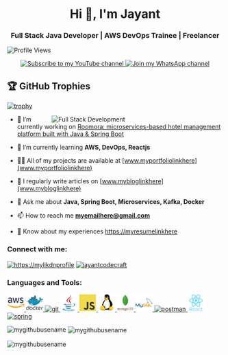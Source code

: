 <h1 align="center">Hi 👋, I'm Jayant</h1>

<h3 align="center">Full Stack Java Developer | AWS DevOps Trainee | Freelancer</h3>

![Profile Views](https://komarev.com/ghpvc/?username=JayantaKumar-dev&label=Profile%20Views&color=0e75b6&style=flat)

<p align="center">
  <a href="https://www.youtube.com/@JayantCodeCraft" target="_blank">
    <img src="https://img.shields.io/badge/Subscribe-FF0000?style=for-the-badge&logo=youtube&logoColor=white" alt="Subscribe to my YouTube channel"/>
  </a>
  <a href="https://whatsapp.com/channel/0029Vb4dHRy42DcXbiyk0C2L" target="_blank">
    <img src="https://img.shields.io/badge/Join-25D366?style=for-the-badge&logo=whatsapp&logoColor=white" alt="Join my WhatsApp channel"/>
  </a>
</p>


## 🏆 GitHub Trophies
[![trophy](https://github-profile-trophy.vercel.app/?username=JayantaKumar-dev&theme=radical)](https://github.com/ryo-ma/github-profile-trophy)

<img align="right" alt="Full Stack Development" width="400" src="https://media.giphy.com/media/L1R1tvI9svkIWwpVYr/giphy.gif">

- 🔭 I’m currently working on [Roomora: microservices-based hotel management platform built with Java & Spring Boot](https://linkhere)

- 🌱 I’m currently learning **AWS, DevOps, Reactjs**

- 👨‍💻 All of my projects are available at [www.myportfoliolinkhere](www.myportfoliolinkhere)

- 📝 I regularly write articles on [www.mybloglinkhere](www.mybloglinkhere)

- 💬 Ask me about **Java, Spring Boot, Microservices, Kafka, Docker**

- 📫 How to reach me **myemailhere@gmail.com**

- 📄 Know about my experiences [https://myresumelinkhere](https://myresumelinkhere)

<h3 align="left">Connect with me:</h3>
<p align="left">
<a href="https://linkedin.com/in/https://mylikdnprofile" target="blank"><img align="center" src="https://raw.githubusercontent.com/rahuldkjain/github-profile-readme-generator/master/src/images/icons/Social/linked-in-alt.svg" alt="https://mylikdnprofile" height="30" width="40" /></a>
<a href="https://www.youtube.com/c/jayantcodecraft" target="blank"><img align="center" src="https://raw.githubusercontent.com/rahuldkjain/github-profile-readme-generator/master/src/images/icons/Social/youtube.svg" alt="jayantcodecraft" height="30" width="40" /></a>
</p>

<h3 align="left">Languages and Tools:</h3>
<p align="left"> <a href="https://aws.amazon.com" target="_blank" rel="noreferrer"> <img src="https://raw.githubusercontent.com/devicons/devicon/master/icons/amazonwebservices/amazonwebservices-original-wordmark.svg" alt="aws" width="40" height="40"/> </a> <a href="https://www.docker.com/" target="_blank" rel="noreferrer"> <img src="https://raw.githubusercontent.com/devicons/devicon/master/icons/docker/docker-original-wordmark.svg" alt="docker" width="40" height="40"/> </a> <a href="https://git-scm.com/" target="_blank" rel="noreferrer"> <img src="https://www.vectorlogo.zone/logos/git-scm/git-scm-icon.svg" alt="git" width="40" height="40"/> </a> <a href="https://www.java.com" target="_blank" rel="noreferrer"> <img src="https://raw.githubusercontent.com/devicons/devicon/master/icons/java/java-original.svg" alt="java" width="40" height="40"/> </a> <a href="https://developer.mozilla.org/en-US/docs/Web/JavaScript" target="_blank" rel="noreferrer"> <img src="https://raw.githubusercontent.com/devicons/devicon/master/icons/javascript/javascript-original.svg" alt="javascript" width="40" height="40"/> </a> <a href="https://www.linux.org/" target="_blank" rel="noreferrer"> <img src="https://raw.githubusercontent.com/devicons/devicon/master/icons/linux/linux-original.svg" alt="linux" width="40" height="40"/> </a> <a href="https://www.mongodb.com/" target="_blank" rel="noreferrer"> <img src="https://raw.githubusercontent.com/devicons/devicon/master/icons/mongodb/mongodb-original-wordmark.svg" alt="mongodb" width="40" height="40"/> </a> <a href="https://www.mysql.com/" target="_blank" rel="noreferrer"> <img src="https://raw.githubusercontent.com/devicons/devicon/master/icons/mysql/mysql-original-wordmark.svg" alt="mysql" width="40" height="40"/> </a> <a href="https://postman.com" target="_blank" rel="noreferrer"> <img src="https://www.vectorlogo.zone/logos/getpostman/getpostman-icon.svg" alt="postman" width="40" height="40"/> </a> <a href="https://reactjs.org/" target="_blank" rel="noreferrer"> <img src="https://raw.githubusercontent.com/devicons/devicon/master/icons/react/react-original-wordmark.svg" alt="react" width="40" height="40"/> </a> <a href="https://spring.io/" target="_blank" rel="noreferrer"> <img src="https://www.vectorlogo.zone/logos/springio/springio-icon.svg" alt="spring" width="40" height="40"/> </a> </p>

<p><img align="left" src="https://github-readme-stats.vercel.app/api/top-langs?username=mygithubusename&show_icons=true&locale=en&layout=compact" alt="mygithubusename" /></p>

<p>&nbsp;<img align="center" src="https://github-readme-stats.vercel.app/api?username=mygithubusename&show_icons=true&locale=en" alt="mygithubusename" /></p>

<p><img align="center" src="https://github-readme-streak-stats.herokuapp.com/?user=mygithubusename&" alt="mygithubusename" /></p>
